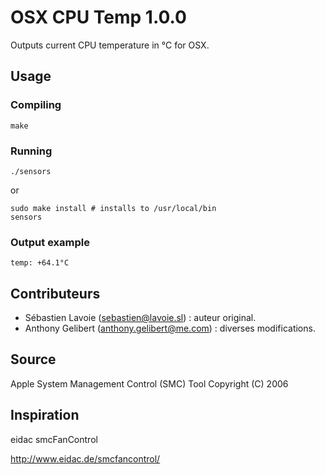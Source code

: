 # OSX CPU Temp 1.0.0

Outputs current CPU temperature in °C for OSX.

## Usage

### Compiling
```
make
```

### Running

```
./sensors
```

or

```
sudo make install # installs to /usr/local/bin
sensors
```

### Output example

```
temp: +64.1°C
```

## Contributeurs
 - Sébastien Lavoie (<sebastien@lavoie.sl>) : auteur original.
 - Anthony Gelibert (<anthony.gelibert@me.com>) : diverses modifications.
  
## Source

Apple System Management Control (SMC) Tool
Copyright (C) 2006

## Inspiration

eidac smcFanControl

http://www.eidac.de/smcfancontrol/
